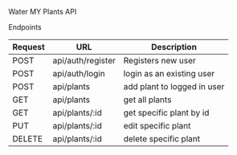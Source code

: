 Water MY Plants API

Endpoints

| Request | URL               | Description                 |
| ------- | ----------------- | --------------------------- |
| POST    | api/auth/register | Registers new user          |
| POST    | api/auth/login    | login as an existing user   |
| POST    | api/plants        | add plant to logged in user |
| GET     | api/plants        | get all plants              |
| GET     | api/plants/:id    | get specific plant by id    |
| PUT     | api/plants/:id    | edit specific plant         |
| DELETE  | api/plants/:id    | delete specific plant       |
